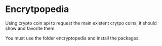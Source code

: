 # Encrytpopedia
Using crypto coin api to request the main existent crytpo coins, it should show and favorite them.

You must use the folder encryptopedia and install the packages.
